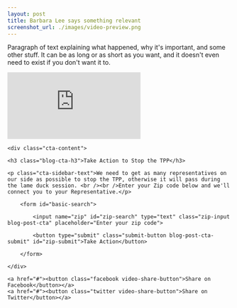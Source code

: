```yaml
---
layout: post
title: Barbara Lee says something relevant
screenshot_url: ./images/video-preview.png
---
```


<p class="post-text hidden">Paragraph of text explaining what happened, why it's important, and some other stuff. It can be as long or as short as you want, and it doesn't even need to exist if you don't want it to.</p>

<iframe class="video-embed" src="https://www.youtube.com/embed/7FFy3dmKRrY" frameborder="0" allowfullscreen></iframe>

<div class="blog-post-call-to-action">

	<div class="cta-content">

	<h3 class="blog-cta-h3">Take Action to Stop the TPP</h3>

	<p class="cta-sidebar-text">We need to get as many representatives on our side as possible to stop the TPP, otherwise it will pass during the lame duck session. <br /><br />Enter your Zip code below and we'll connect you to your Representative.</p>

		<form id="basic-search"> 

         	<input name="zip" id="zip-search" type="text" class="zip-input blog-post-cta" placeholder="Enter your zip code">

         	<button type="submit" class="submit-button blog-post-cta-submit" id="zip-submit">Take Action</button>

     	</form>

	</div>

</div>

<div class="video-share-container">

	<a href="#"><button class="facebook video-share-button">Share on Facebook</button></a>
	<a href="#"><button class="twitter video-share-button">Share on Twitter</button></a>

</div>